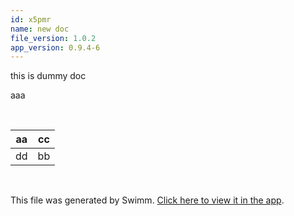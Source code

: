 ```yaml
---
id: x5pmr
name: new doc
file_version: 1.0.2
app_version: 0.9.4-6
---
```


this is dummy doc

aaa

<br/>

|aa|cc|
|---|---|
|dd|bb|

<br/>

This file was generated by Swimm. [Click here to view it in the app](http://localhost:5000/repos/Z2l0aHViJTNBJTNBdDElM0ElM0FlcmFuLXN3aW1t/docs/x5pmr).